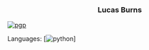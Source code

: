 <h3 align="center">Lucas Burns</h3>

[![pgp](https://img.shields.io/badge/pgp-0xC011CBEF6628B679-313131?style=flat&labelColor=313131&color=313131)](https://github.com/lmburns.gpg)

Languages:
    [![python](https://img.shields.io/badge/Python-8%2F10-f79a32)]
